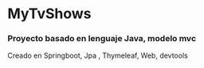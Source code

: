 # MyTvShows
<h3>Proyecto basado en lenguaje Java, modelo mvc </h3>
<p>Creado en Springboot, Jpa , Thymeleaf, Web, devtools</p>
